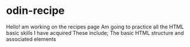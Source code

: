 # odin-recipe
Hello! am working on the recipes page
Am going to practice all the HTML basic skills I have acquired
These include; The basic HTML structure and associated elements
